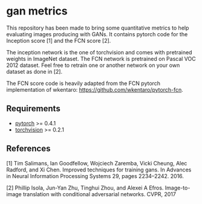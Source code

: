 # gan metrics

This repository has been made to bring some quantitative metrics to help evaluating images producing with GANs. It contains pytorch code for the Inception score [1] and the FCN score [2].

The inception network is the one of torchvision and comes with pretrained weights in ImageNet dataset. The FCN network is pretrained on Pascal VOC 2012 dataset. Feel free to retrain one or another network on your own dataset as done in [2].

The FCN score code is heavily adapted from the FCN pytorch implementation of wkentaro: https://github.com/wkentaro/pytorch-fcn.

## Requirements

- [pytorch](https://github.com/pytorch/pytorch) >= 0.4.1
- [torchvision](https://github.com/pytorch/vision) >= 0.2.1

## References

[1] Tim Salimans, Ian Goodfellow, Wojciech Zaremba, Vicki Cheung, Alec
Radford, and Xi Chen. Improved techniques for training gans. In
Advances in Neural Information Processing Systems 29, pages 2234–2242.
2016.

[2] Phillip Isola, Jun-Yan Zhu, Tinghui Zhou, and Alexei A Efros.
Image-to-image translation with conditional adversarial networks.
CVPR, 2017

